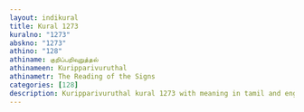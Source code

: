 ```yaml
---
layout: indikural
title: Kural 1273
kuralno: "1273"
abskno: "1273"
athino: "128"
athiname: குறிப்பறிவுறுத்தல்
athinameen: Kuripparivuruthal
athinametr: The Reading of the Signs
categories: [128]
description: Kuripparivuruthal kural 1273 with meaning in tamil and english 
---
```


